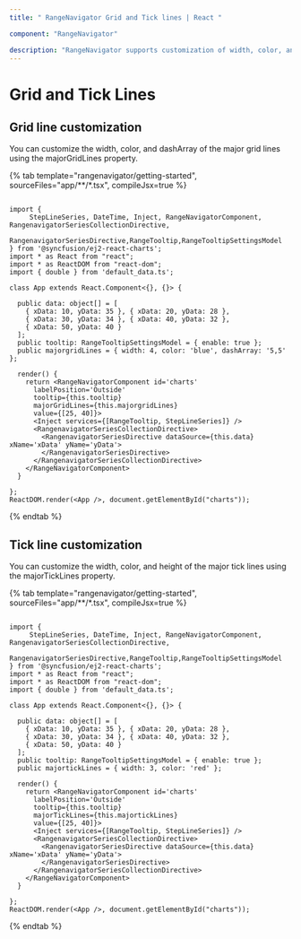 ```yaml
---
title: " RangeNavigator Grid and Tick lines | React "

component: "RangeNavigator"

description: "RangeNavigator supports customization of width, color, and dashArray of the major grid lines using the majorGridLines property."
---
```


# Grid and Tick Lines

## Grid line customization

You can customize the width, color, and dashArray of the major grid lines using the majorGridLines property.

{% tab template="rangenavigator/getting-started", sourceFiles="app/**/*.tsx", compileJsx=true %}

```tsx

import {
     StepLineSeries, DateTime, Inject, RangeNavigatorComponent, RangenavigatorSeriesCollectionDirective,
     RangenavigatorSeriesDirective,RangeTooltip,RangeTooltipSettingsModel
} from '@syncfusion/ej2-react-charts';
import * as React from "react";
import * as ReactDOM from "react-dom";
import { double } from 'default_data.ts';

class App extends React.Component<{}, {}> {

  public data: object[] = [
    { xData: 10, yData: 35 }, { xData: 20, yData: 28 },
    { xData: 30, yData: 34 }, { xData: 40, yData: 32 },
    { xData: 50, yData: 40 }
  ];
  public tooltip: RangeTooltipSettingsModel = { enable: true };
  public majorgridLines = { width: 4, color: 'blue', dashArray: '5,5' };

  render() {
    return <RangeNavigatorComponent id='charts'
      labelPosition='Outside'
      tooltip={this.tooltip}
      majorGridLines={this.majorgridLines}
      value={[25, 40]}>
      <Inject services={[RangeTooltip, StepLineSeries]} />
      <RangenavigatorSeriesCollectionDirective>
        <RangenavigatorSeriesDirective dataSource={this.data} xName='xData' yName='yData'>
        </RangenavigatorSeriesDirective>
      </RangenavigatorSeriesCollectionDirective>
    </RangeNavigatorComponent>
  }

};
ReactDOM.render(<App />, document.getElementById("charts"));

```

{% endtab %}

## Tick line customization

You can customize the width, color, and height of the major tick lines using the majorTickLines property.

{% tab template="rangenavigator/getting-started", sourceFiles="app/**/*.tsx", compileJsx=true %}

```tsx

import {
     StepLineSeries, DateTime, Inject, RangeNavigatorComponent, RangenavigatorSeriesCollectionDirective,
     RangenavigatorSeriesDirective,RangeTooltip,RangeTooltipSettingsModel
} from '@syncfusion/ej2-react-charts';
import * as React from "react";
import * as ReactDOM from "react-dom";
import { double } from 'default_data.ts';

class App extends React.Component<{}, {}> {

  public data: object[] = [
    { xData: 10, yData: 35 }, { xData: 20, yData: 28 },
    { xData: 30, yData: 34 }, { xData: 40, yData: 32 },
    { xData: 50, yData: 40 }
  ];
  public tooltip: RangeTooltipSettingsModel = { enable: true };
  public majortickLines = { width: 3, color: 'red' };

  render() {
    return <RangeNavigatorComponent id='charts'
      labelPosition='Outside'
      tooltip={this.tooltip}
      majorTickLines={this.majortickLines}
      value={[25, 40]}>
      <Inject services={[RangeTooltip, StepLineSeries]} />
      <RangenavigatorSeriesCollectionDirective>
        <RangenavigatorSeriesDirective dataSource={this.data} xName='xData' yName='yData'>
        </RangenavigatorSeriesDirective>
      </RangenavigatorSeriesCollectionDirective>
    </RangeNavigatorComponent>
  }

};
ReactDOM.render(<App />, document.getElementById("charts"));

```

{% endtab %}